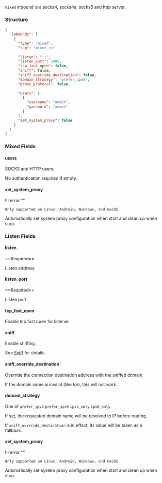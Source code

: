 `mixed` inbound is a socks4, socks4a, socks5 and http server.

### Structure

```json
{
  "inbounds": [
    {
      "type": "mixed",
      "tag": "mixed-in",
      
      "listen": "::",
      "listen_port": 2080,
      "tcp_fast_open": false,
      "sniff": false,
      "sniff_override_destination": false,
      "domain_strategy": "prefer_ipv6",
      "proxy_protocol": false,
      
      "users": [
        {
          "username": "admin",
          "password": "admin"
        }
      ],
      "set_system_proxy": false
    }
  ]
}
```

### Mixed Fields

#### users

SOCKS and HTTP users.

No authentication required if empty.

#### set_system_proxy

!!! error ""

    Only supported on Linux, Android, Windows, and macOS.

Automatically set system proxy configuration when start and clean up when stop.

### Listen Fields

#### listen

==Required==

Listen address.

#### listen_port

==Required==

Listen port.

#### tcp_fast_open

Enable tcp fast open for listener.

#### sniff

Enable sniffing.

See [Sniff](/configuration/route/sniff/) for details.

#### sniff_override_destination

Override the connection destination address with the sniffed domain.

If the domain name is invalid (like tor), this will not work.

#### domain_strategy

One of `prefer_ipv4` `prefer_ipv6` `ipv4_only` `ipv6_only`.

If set, the requested domain name will be resolved to IP before routing.

If `sniff_override_destination` is in effect, its value will be taken as a fallback.

#### set_system_proxy

!!! error ""

    Only supported on Linux, Android, Windows, and macOS.

Automatically set system proxy configuration when start and clean up when stop.